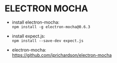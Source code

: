 # ELECTRON MOCHA #

- install electron-mocha:  
`npm install -g electron-mocha@0.6.3`

- install expect.js:  
`npm install --save-dev expect.js`

- electron-mocha:  
https://github.com/jprichardson/electron-mocha

